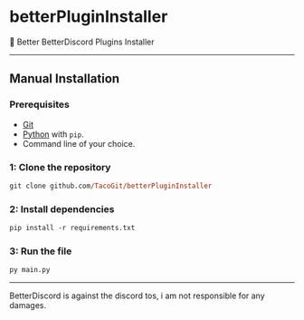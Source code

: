 # betterPluginInstaller
🚀 Better BetterDiscord Plugins Installer
<br>

---

## Manual Installation

### Prerequisites
- [Git](https://git-scm.com)
- [Python](https://www.python.org/downloads/) with `pip`.
- Command line of your choice.


### 1: Clone the repository
```ps
git clone github.com/TacoGit/betterPluginInstaller
```
### 2: Install dependencies
```ps
pip install -r requirements.txt
```
### 3: Run the file
```ps
py main.py
```

---

BetterDiscord is against the discord tos, i am not responsible for any damages.
